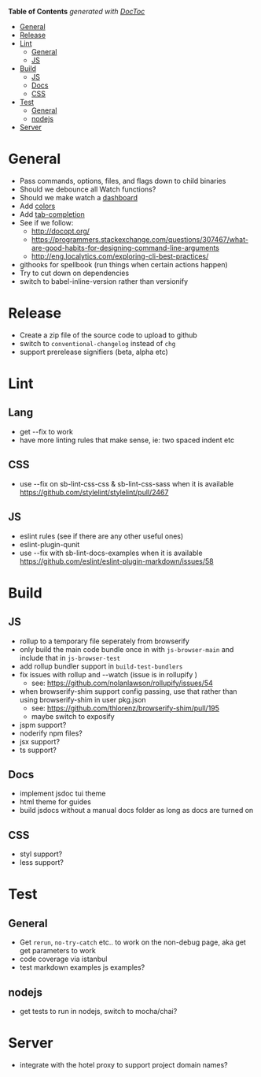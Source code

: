 <!-- START doctoc generated TOC please keep comment here to allow auto update -->
<!-- DON'T EDIT THIS SECTION, INSTEAD RE-RUN doctoc TO UPDATE -->
**Table of Contents**  *generated with [DocToc](https://github.com/thlorenz/doctoc)*

- [General](#general)
- [Release](#release)
- [Lint](#lint)
  - [General](#general-1)
  - [JS](#js)
- [Build](#build)
  - [JS](#js-1)
  - [Docs](#docs)
  - [CSS](#css)
- [Test](#test)
  - [General](#general-2)
  - [nodejs](#nodejs)
- [Server](#server)

<!-- END doctoc generated TOC please keep comment here to allow auto update -->

# General
* Pass commands, options, files, and flags down to child binaries
* Should we debounce all Watch functions?
* Should we make watch a [dashboard](https://github.com/FormidableLabs/nodejs-dashboard)
* Add [colors](https://github.com/chalk/chalk)
* Add [tab-completion](https://github.com/mklabs/node-tabtab)
* See if we follow:
  * http://docopt.org/
  * https://programmers.stackexchange.com/questions/307467/what-are-good-habits-for-designing-command-line-arguments
  * http://eng.localytics.com/exploring-cli-best-practices/
* githooks for spellbook (run things when certain actions happen)
* Try to cut down on dependencies
* switch to babel-inline-version rather than versionify

# Release
* Create a zip file of the source code to upload to github
* switch to `conventional-changelog` instead of `chg`
* support prerelease signifiers (beta, alpha etc)

# Lint
## Lang
* get --fix to work
* have more linting rules that make sense, ie: two spaced indent etc

## CSS
* use --fix on sb-lint-css-css & sb-lint-css-sass when it is available https://github.com/stylelint/stylelint/pull/2467

## JS
* eslint rules (see if there are any other useful ones)
* eslint-plugin-qunit
* use --fix with sb-lint-docs-examples when it is available https://github.com/eslint/eslint-plugin-markdown/issues/58

# Build
## JS
  * rollup to a temporary file seperately from browserify
  * only build the main code bundle once in with `js-browser-main` and include that in `js-browser-test`
  * add rollup bundler support in `build-test-bundlers`
  * fix issues with rollup and --watch (issue is in rollupify )
    * see: https://github.com/nolanlawson/rollupify/issues/54
  * when browserify-shim support config passing, use that rather than using browserify-shim in user pkg.json
    * see: https://github.com/thlorenz/browserify-shim/pull/195
    * maybe switch to exposify
  * jspm support?
  * noderify npm files?
  * jsx support?
  * ts support?

## Docs
* implement jsdoc tui theme
* html theme for guides
* build jsdocs without a manual docs folder as long as docs are turned on

## CSS
* styl support?
* less support?

# Test
## General
* Get `rerun`, `no-try-catch` etc.. to work on the non-debug page, aka get get parameters to work
* code coverage via istanbul
* test markdown examples js examples?

## nodejs
* get tests to run in nodejs, switch to mocha/chai?

# Server
* integrate with the hotel proxy to support project domain names?
